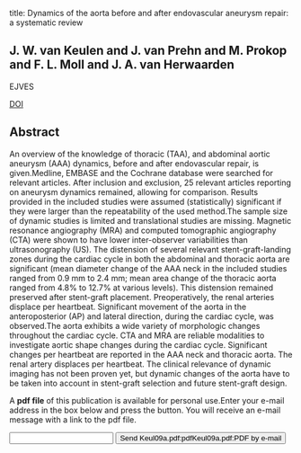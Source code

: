 title: Dynamics of the aorta before and after endovascular aneurysm repair: a systematic review

## J. W. van Keulen and J. van Prehn and M. Prokop and F. L. Moll and J. A. van Herwaarden
EJVES

<a href="https://doi.org/10.1016/j.ejvs.2009.06.018">DOI</a>

## Abstract
An overview of the knowledge of thoracic (TAA), and abdominal aortic aneurysm (AAA) dynamics, before and after endovascular repair, is given.Medline, EMBASE and the Cochrane database were searched for relevant articles. After inclusion and exclusion, 25 relevant articles reporting on aneurysm dynamics remained, allowing for comparison. Results provided in the included studies were assumed (statistically) significant if they were larger than the repeatability of the used method.The sample size of dynamic studies is limited and translational studies are missing. Magnetic resonance angiography (MRA) and computed tomographic angiography (CTA) were shown to have lower inter-observer variabilities than ultrasonography (US). The distension of several relevant stent-graft-landing zones during the cardiac cycle in both the abdominal and thoracic aorta are significant (mean diameter change of the AAA neck in the included studies ranged from 0.9 mm to 2.4 mm; mean area change of the thoracic aorta ranged from 4.8% to 12.7% at various levels). This distension remained preserved after stent-graft placement. Preoperatively, the renal arteries displace per heartbeat. Significant movement of the aorta in the anteroposterior (AP) and lateral direction, during the cardiac cycle, was observed.The aorta exhibits a wide variety of morphologic changes throughout the cardiac cycle. CTA and MRA are reliable modalities to investigate aortic shape changes during the cardiac cycle. Significant changes per heartbeat are reported in the AAA neck and thoracic aorta. The renal artery displaces per heartbeat. The clinical relevance of dynamic imaging has not been proven yet, but dynamic changes of the aorta have to be taken into account in stent-graft selection and future stent-graft design.

A <b>pdf file</b> of this publication is available for personal use.Enter your e-mail address in the box below and press the button. You will receive an e-mail message with a link to the pdf file.
<form action="sender.php">  <input type="text" name="email">  <input type="submit" value="Send Keul09a.pdf:pdfKeul09a.pdf:PDF by e-mail"></form>